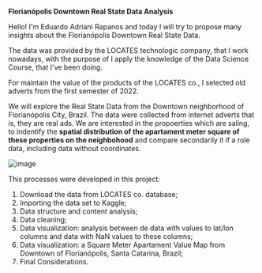 **Florianópolis Downtown Real State Data Analysis**

Hello! I'm Eduardo Adriani Rapanos and today I will try to propose many insights about the Florianópolis Downtown Real State Data. 

The data was provided by the LOCATES technologic company, that I work nowadays, with the purpose of I apply the knowledge of the Data Science Course, that I've been doing.

For maintain the value of the products of the LOCATES co., I selected old adverts from the first semester of 2022.

We will explore the Real State Data from the Downtown neighborhood of Florianópolis City, Brazil. The data were collected from internet adverts that is, they are real ads. We are interested in the propoerties which are saling, to indentify the **spatial distribution of the apartament meter square of these properties on the neighbohood** and compare secondarily it if a role data, including data without coordinates.

![image](https://github.com/earapanos/RealStateDataAnalysis/assets/52800638/4d33a22a-0cd1-4eff-a52a-8ce5f10c235d)

This processes were developed in this project:

1. Download the data from LOCATES co. database;
2. Importing the data set to Kaggle;
3. Data structure and content analysis;
4. Data cleaning;
5. Data visualization: analysis between de data with values to lat/lon columns and data with NaN values to these columns;
6. Data visualization: a Square Meter Apartament Value Map from Downtown of Florianópolis, Santa Catarina, Brazil;
7. Final Considerations.
